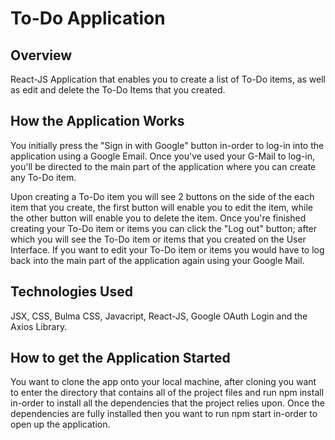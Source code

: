 # To-Do Application

## Overview

React-JS Application that enables you to create a list of To-Do items, as well as edit and delete the To-Do Items that you created.

## How the Application Works

You initially press the "Sign in with Google" button in-order to log-in into the application using a Google Email.
Once you've used your G-Mail to log-in, you'll be directed to the main part of the application where you can create
any To-Do item. 

Upon creating a To-Do item you will see 2 buttons on the side of the each item that you create, the 
first button will enable you to edit the item, while the other button will enable you to delete the item. Once you're
finished creating your To-Do item or items you can click the "Log out" button; after which you will see the To-Do item or items
that you created on the User Interface. If you want to edit your To-Do item or items you would have to log back into the main part
of the application again using your Google Mail.

## Technologies Used

JSX, CSS, Bulma CSS, Javacript, React-JS, Google OAuth Login and the Axios Library.

## How to get the Application Started

You want to clone the app onto your local machine, after cloning you want to enter the directory that contains all of the 
project files and run npm install in-order to install all the dependencies that the project relies upon. Once the dependencies
are fully installed then you want to run npm start in-order to open up the application.

